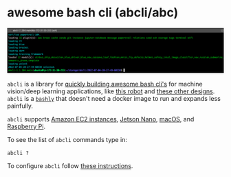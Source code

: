 # awesome bash cli (abcli/abc)

![image](./assets/marquee.png)

`abcli` is a library for [quickly building awesome bash cli's](./template) for machine vision/deep learning applications, like [this robot](https://github.com/kamangir/blue-rvr) and [these other designs](https://github.com/kamangir/blue-bracket). `abcli` is a [`bashly`](https://github.com/DannyBen/bashly) that doesn't need a docker image to run and expands less painfully.

`abcli` supports [Amazon EC2 instances](https://github.com/kamangir/awesome-bash-cli/wiki/ec2), [Jetson Nano](https://github.com/kamangir/awesome-bash-cli/wiki/Jetson-Nano), [macOS](https://github.com/kamangir/awesome-bash-cli/wiki/macOS), and  [Raspberry Pi](https://github.com/kamangir/awesome-bash-cli/wiki/Raspberry-Pi). 

To see the list of `abcli` commands type in:

```
abcli ?
```

To configure `abcli` follow [these instructions](./bash/bootstrap/config/README.md).
